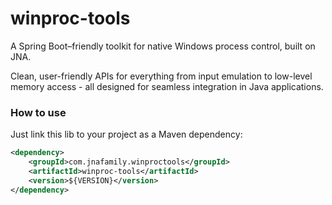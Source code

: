 # winproc-tools

A Spring Boot–friendly toolkit for native Windows process control, built on JNA.

Clean, user-friendly APIs for everything from input emulation to low-level memory access - all designed for seamless integration in Java applications.

### How to use

Just link this lib to your project as a Maven dependency:

```xml
<dependency>
    <groupId>com.jnafamily.winproctools</groupId>
    <artifactId>winproc-tools</artifactId>
    <version>${VERSION}</version>
</dependency>
```